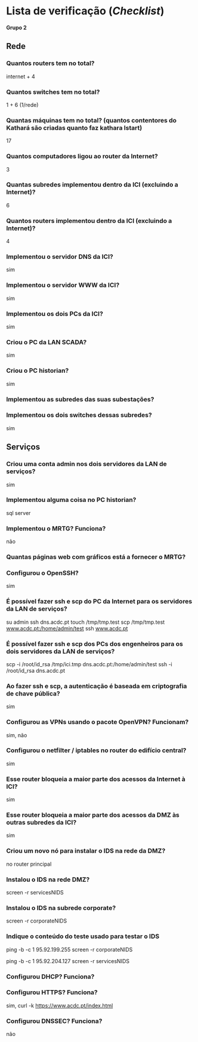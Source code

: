 # Lista de verificação (*Checklist*)

**Grupo 2**

## Rede

### Quantos routers tem no total?
internet + 4

### Quantos switches tem no total?
1 + 6 (1/rede)

### Quantas máquinas tem no total? (quantos contentores do Kathará são criadas quanto faz kathara lstart)
17

### Quantos computadores ligou ao router da Internet?
3

### Quantas subredes implementou dentro da ICI (excluindo a Internet)?
6

### Quantos routers implementou dentro da ICI (excluindo a Internet)?
4

### Implementou o servidor DNS da ICI?
sim

### Implementou o servidor WWW da ICI?
sim

### Implementou os dois PCs da ICI?
sim

### Criou o PC da LAN SCADA?
sim

### Criou o PC historian?
sim

### Implementou as subredes das suas subestações?

### Implementou os dois switches dessas subredes?
sim

## Serviços

### Criou uma conta admin nos dois servidores da LAN de serviços?
sim

### Implementou alguma coisa no PC historian?
sql server

### Implementou o MRTG? Funciona?
não

### Quantas páginas web com gráficos está a fornecer o MRTG?

### Configurou o OpenSSH?
sim

### É possível fazer ssh e scp do PC da Internet para os servidores da LAN de serviços?
su admin
ssh dns.acdc.pt
touch /tmp/tmp.test
scp /tmp/tmp.test www.acdc.pt:/home/admin/test
ssh www.acdc.pt

### É possível fazer ssh e scp dos PCs dos engenheiros para os dois servidores da LAN de serviços?
scp -i /root/id_rsa /tmp/ici.tmp dns.acdc.pt:/home/admin/test
ssh -i /root/id_rsa dns.acdc.pt

### Ao fazer ssh e scp, a autenticação é baseada em criptografia de chave pública?
sim

### Configurou as VPNs usando o pacote OpenVPN? Funcionam?
sim, não

### Configurou o netfilter / iptables no router do edifício central?
sim

### Esse router bloqueia a maior parte dos acessos da Internet à ICI?
sim

### Esse router bloqueia a maior parte dos acessos da DMZ às outras subredes da ICI?
sim

### Criou um novo nó para instalar o IDS na rede da DMZ?
no router principal

### Instalou o IDS na rede DMZ?
screen -r servicesNIDS

### Instalou o IDS na subrede corporate?
screen -r corporateNIDS

### Indique o conteúdo do teste usado para testar o IDS
ping -b -c 1 95.92.199.255
screen -r corporateNIDS

ping -b -c 1 95.92.204.127
screen -r servicesNIDS

### Configurou DHCP? Funciona?

### Configurou HTTPS? Funciona?
sim, curl -k https://www.acdc.pt/index.html

### Configurou DNSSEC? Funciona?
não
